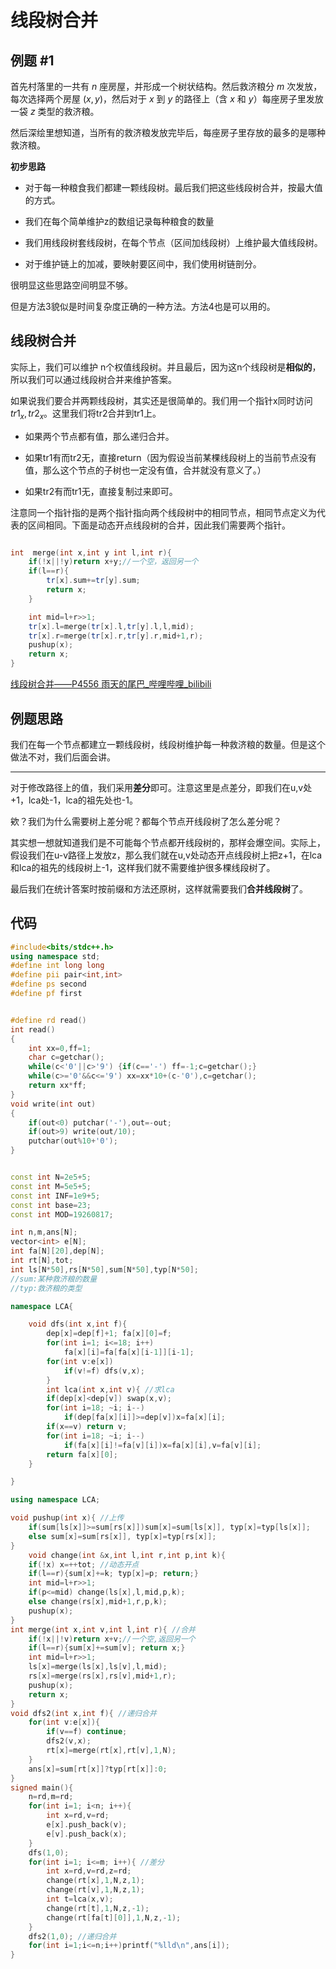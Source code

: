 # 线段树合并

## 例题 #1

首先村落里的一共有 $n$ 座房屋，并形成一个树状结构。然后救济粮分 $m$ 次发放，每次选择两个房屋 $(x, y)$，然后对于 $x$ 到 $y$ 的路径上（含 $x$ 和 $y$）每座房子里发放一袋 $z$ 类型的救济粮。

然后深绘里想知道，当所有的救济粮发放完毕后，每座房子里存放的最多的是哪种救济粮。

**初步思路**

- 对于每一种粮食我们都建一颗线段树。最后我们把这些线段树合并，按最大值的方式。

- 我们在每个简单维护z的数组记录每种粮食的数量

- 我们用线段树套线段树，在每个节点（区间加线段树）上维护最大值线段树。

- 对于维护链上的加减，要映射要区间中，我们使用树链剖分。

很明显这些思路空间明显不够。

但是方法3貌似是时间复杂度正确的一种方法。方法4也是可以用的。

## 线段树合并

实际上，我们可以维护 n个权值线段树。并且最后，因为这n个线段树是**相似的**，所以我们可以通过线段树合并来维护答案。  

如果说我们要合并两颗线段树，其实还是很简单的。我们用一个指针x同时访问$tr1_x,tr2_x$。这里我们将tr2合并到tr1上。

- 如果两个节点都有值，那么递归合并。

- 如果tr1有而tr2无，直接return（因为假设当前某棵线段树上的当前节点没有值，那么这个节点的子树也一定没有值，合并就没有意义了。）

- 如果tr2有而tr1无，直接复制过来即可。

注意同一个指针指的是两个指针指向两个线段树中的相同节点，相同节点定义为代表的区间相同。下面是动态开点线段树的合并，因此我们需要两个指针。

```C++

int  merge(int x,int y int l,int r){
	if(!x||!y)return x+y;//一个空，返回另一个
	if(l==r){
		tr[x].sum+=tr[y].sum;
		return x;
	}

	int mid=l+r>>1;
	tr[x].l=merge(tr[x].l,tr[y].l,l,mid);
	tr[x].r=merge(tr[x].r,tr[y].r,mid+1,r);
	pushup(x);
	return x;
}
```

[线段树合并——P4556 雨天的尾巴_哔哩哔哩_bilibili](https://www.bilibili.com/video/BV1az4y147Wq/?vd_source=f45ea4e1e4b3b73d5f07c57b46c43aba)


## 例题思路

我们在每一个节点都建立一颗线段树，线段树维护每一种救济粮的数量。但是这个做法不对，我们后面会讲。

---

对于修改路径上的值，我们采用**差分**即可。注意这里是点差分，即我们在u,v处+1，lca处-1，lca的祖先处也-1。

欸？我们为什么需要树上差分呢？都每个节点开线段树了怎么差分呢？

其实想一想就知道我们是不可能每个节点都开线段树的，那样会爆空间。实际上，假设我们在u-v路径上发放z，那么我们就在u,v处动态开点线段树上把z+1，在lca和lca的祖先的线段树上-1，这样我们就不需要维护很多棵线段树了。

最后我们在统计答案时按前缀和方法还原树，这样就需要我们**合并线段树**了。

## 代码

```C++
#include<bits/stdc++.h>
using namespace std;
#define int long long
#define pii pair<int,int>
#define ps second
#define pf first


#define rd read()
int read()
{
	int xx=0,ff=1;
	char c=getchar();
	while(c<'0'||c>'9') {if(c=='-') ff=-1;c=getchar();}
	while(c>='0'&&c<='9') xx=xx*10+(c-'0'),c=getchar();
	return xx*ff;
}
void write(int out)
{
	if(out<0) putchar('-'),out=-out;
	if(out>9) write(out/10);
	putchar(out%10+'0');
}


const int N=2e5+5;
const int M=5e5+5;
const int INF=1e9+5;
const int base=23;
const int MOD=19260817;

int n,m,ans[N];
vector<int> e[N];
int fa[N][20],dep[N];
int rt[N],tot;
int ls[N*50],rs[N*50],sum[N*50],typ[N*50];
//sum:某种救济粮的数量
//typ:救济粮的类型

namespace LCA{

	void dfs(int x,int f){ 
		dep[x]=dep[f]+1; fa[x][0]=f;
		for(int i=1; i<=18; i++)
			fa[x][i]=fa[fa[x][i-1]][i-1]; 
		for(int v:e[x])
			if(v!=f) dfs(v,x);
		}
		int lca(int x,int v){ //求lca
		if(dep[x]<dep[v]) swap(x,v);
		for(int i=18; ~i; i--)
			if(dep[fa[x][i]]>=dep[v])x=fa[x][i];
		if(x==v) return v;
		for(int i=18; ~i; i--)
			if(fa[x][i]!=fa[v][i])x=fa[x][i],v=fa[v][i];
		return fa[x][0];
	}

}

using namespace LCA;

void pushup(int x){ //上传
	if(sum[ls[x]]>=sum[rs[x]])sum[x]=sum[ls[x]], typ[x]=typ[ls[x]];
	else sum[x]=sum[rs[x]], typ[x]=typ[rs[x]];
}
	void change(int &x,int l,int r,int p,int k){ 
	if(!x) x=++tot; //动态开点
	if(l==r){sum[x]+=k; typ[x]=p; return;}
	int mid=l+r>>1;
	if(p<=mid) change(ls[x],l,mid,p,k);
	else change(rs[x],mid+1,r,p,k);
	pushup(x);
}
int merge(int x,int v,int l,int r){ //合并
	if(!x||!v)return x+v;//一个空,返回另一个
	if(l==r){sum[x]+=sum[v]; return x;}
	int mid=l+r>>1;
	ls[x]=merge(ls[x],ls[v],l,mid);
	rs[x]=merge(rs[x],rs[v],mid+1,r);
	pushup(x);
	return x;
}
void dfs2(int x,int f){ //递归合并
	for(int v:e[x]){
		if(v==f) continue;
		dfs2(v,x);
		rt[x]=merge(rt[x],rt[v],1,N);
	}
	ans[x]=sum[rt[x]]?typ[rt[x]]:0;
}
signed main(){
	n=rd,m=rd;
	for(int i=1; i<n; i++){
		int x=rd,v=rd;
		e[x].push_back(v);
		e[v].push_back(x);
	}
	dfs(1,0); 
	for(int i=1; i<=m; i++){ //差分
		int x=rd,v=rd,z=rd;
		change(rt[x],1,N,z,1);
		change(rt[v],1,N,z,1);
		int t=lca(x,v);
		change(rt[t],1,N,z,-1);
		change(rt[fa[t][0]],1,N,z,-1);
	}
	dfs2(1,0); //递归合并
	for(int i=1;i<=n;i++)printf("%lld\n",ans[i]);
}
```

